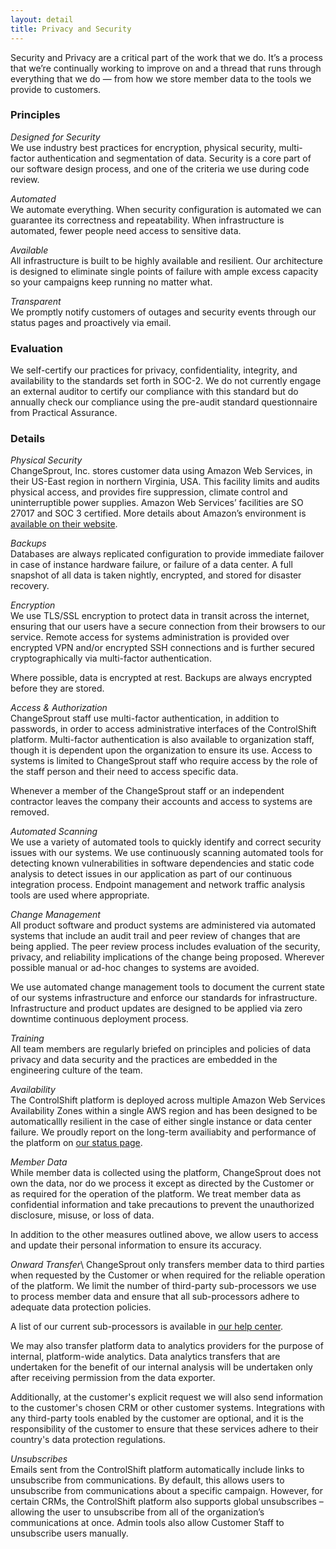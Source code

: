 ```yaml
---
layout: detail
title: Privacy and Security
---
```

Security and Privacy are a critical part of the work that we do. It’s a process that we’re continually working to improve on and a thread that runs through everything that we do — from how we store member data to the tools we provide to customers. 

### Principles

*Designed for Security*\
We use industry best practices for encryption, physical security, multi-factor authentication and segmentation of data. Security is a core part of our software design process, and one of the criteria we use during code review.

*Automated*\
We automate everything. When security configuration is automated we can guarantee its correctness and repeatability. When infrastructure is automated, fewer people need access to sensitive data.

*Available*\
All infrastructure is built to be highly available and resilient. Our architecture is designed to eliminate single points of failure with ample excess capacity so your campaigns keep running no matter what.

*Transparent*\
We promptly notify customers of outages and security events through our status pages and proactively via email.

### Evaluation

We self-certify our practices for privacy, confidentiality, integrity, and availability to the standards set forth in SOC-2. We do not currently engage an external auditor to certify our compliance with this standard but do annually check our compliance using the pre-audit standard questionnaire from Practical Assurance. 

### Details

*Physical Security*\
ChangeSprout, Inc. stores customer data using Amazon Web Services, in their US-East region in northern Virginia, USA. This facility limits and audits physical access, and provides fire suppression, climate control and uninterruptible power supplies. Amazon Web Services’ facilities are SO 27017 and SOC 3 certified. More details about Amazon’s environment is [available on their website](https://aws.amazon.com/security/).

*Backups*\
Databases are always replicated configuration to provide immediate failover in case of instance hardware failure, or failure of a data center. A full snapshot of all data is taken nightly, encrypted, and stored for disaster recovery.

*Encryption*\
We use TLS/SSL encryption to protect data in transit across the internet, ensuring that our users have a secure connection from their browsers to our service. Remote access for systems administration is provided over encrypted VPN and/or encrypted SSH connections and is further secured cryptographically via multi-factor authentication.  

Where possible, data is encrypted at rest. Backups are always encrypted before they are stored.

*Access & Authorization*\
ChangeSprout staff use multi-factor authentication, in addition to passwords, in order to access administrative interfaces of the ControlShift platform. Multi-factor authentication is also available to organization staff, though it is dependent upon the organization to ensure its use. Access to systems is limited to ChangeSprout staff who require access by the role of the staff person and their need to access specific data.

Whenever a member of the ChangeSprout staff or an independent contractor leaves the company their accounts and access to systems are removed.  

*Automated Scanning*\
We use a variety of automated tools to quickly identify and correct security issues with our systems. We use continuously scanning automated tools for detecting known vulnerabilities in software dependencies and static code analysis to detect issues in our application as part of our continuous integration process. Endpoint management and network traffic analysis tools are used where appropriate. 

*Change Management*\
All product software and product systems are administered via automated systems that include an audit trail and peer review of changes that are being applied. The peer review process includes evaluation of the security, privacy, and reliability implications of the change being proposed. Wherever possible manual or ad-hoc changes to systems are avoided.

We use automated change management tools to document the current state of our systems infrastructure and enforce our standards for infrastructure.  Infrastructure and product updates are designed to be applied via zero downtime continuous deployment process.

*Training*\
All team members are regularly briefed on principles and policies of data privacy and data security and the practices are embedded in the engineering culture of the team.

*Availability*\
The ControlShift platform is deployed across multiple Amazon Web Services Availability Zones within a single AWS region and has been designed to be automaticallly resilient in the case of either single instance or data center failure. We proudly report on the long-term availiabity and performance of the platform on [our status page](https://status.controlshiftlabs.com/).

*Member Data*\
While member data is collected using the platform, ChangeSprout does not own the data, nor do we process it except as directed by the Customer or as required for the operation of the platform. We treat member data as confidential information and take precautions to prevent the unauthorized disclosure, misuse, or loss of data.

In addition to the other measures outlined above, we allow users to access and update their personal information to ensure its accuracy.

*Onward Transfer*\ 
ChangeSprout only transfers member data to third parties when requested by the Customer or when required for the reliable operation of the platform. We limit the number of third-party sub-processors we use to process member data and ensure that all sub-processors adhere to adequate data protection policies. 

A list of our current sub-processors is available in [our help center](https://support.controlshiftlabs.com/hc/en-us/articles/360000175976).

We may also transfer platform data to analytics providers for the purpose of internal, platform-wide analytics. Data analytics transfers that are undertaken for the benefit of our internal analysis will be undertaken only after receiving permission from the data exporter. 

Additionally, at the customer's explicit request we will also send information to the customer's chosen CRM or other customer systems. Integrations with any third-party tools enabled by the customer are optional, and it is the responsibility of the customer to ensure that these services adhere to their country's data protection regulations.

*Unsubscribes*\
Emails sent from the ControlShift platform automatically include links to unsubscribe from communications. By default, this allows users to unsubscribe from communications about a specific campaign. However, for certain CRMs, the ControlShift platform also supports global unsubscribes – allowing the user to unsubscribe from all of the organization’s communications at once. Admin tools also allow Customer Staff to unsubscribe users manually.